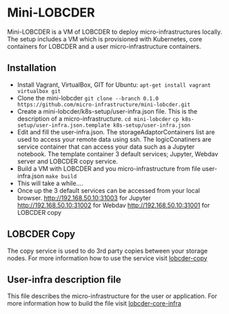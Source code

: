 # Mini-LOBCDER

Mini-LOBCDER is a VM of LOBCDER to deploy micro-infrastructures locally. The setup includes a VM which is provisioned with Kubernetes, core containers for LOBCDER and a user micro-infrastructure containers. 

## Installation
- Install Vagrant, VirtualBox,  GIT for Ubuntu:
`apt-get install vagrant virtualbox git`
- Clone the mini-lobcder
`git clone --branch 0.1.0 https://github.com/micro-infrastructure/mini-lobcder.git`
- Create a mini-lobcder/k8s-setup/user-infra.json file. This is the description of a micro-infrastructure. 
`cd mini-lobcder`
`cp k8s-setup/user-infra.json.template k8s-setup/user-infra.json`
- Edit and fill the user-infra.json. The storageAdaptorContainers list are used to access your remote data using ssh. The logicConatiners are service container that can access your data such as a Jupyter notebook. The template container 3 default services; Jupyter, Webdav server and LOBCDER copy service.
- Build a VM with LOBCDER and you micro-infrastructure from file user-infra.json
`make build`
- This will take a while....
- Once up the 3 default services can be accessed from your local browser.
http://192.168.50.10:31003 for Jupyter
http://192.168.50.10:31002 for Webdav
http://192.168.50.10:31001 for LOBCDER copy

## LOBCDER Copy
The copy service is used to do 3rd party copies between your storage nodes. For more information how to use the service visit [lobcder-copy](https://github.com/micro-infrastructure/service-scp2scp)

## User-infra description file
This file describes the micro-infrastructure for the user or application. For more information how to build the file visit [lobcder-core-infra](https://github.com/micro-infrastructure/core-infra)


